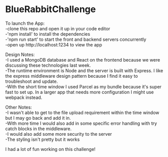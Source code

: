 # BlueRabbitChallenge

To launch the App:<br>
-clone this repo and open it up in your code editor<br>
-'npm install' to install the dependencies<br>
-'npm run start' to start the front and backend servers concurrently<br>
-open up http://localhost:1234 to view the app

Design Notes:<br>
-I used a MongoDB database and React on the frontend because we were discussing these technologies last week.<br>
-The runtime environment is Node and the server is built with Express.  I like the express middleware design pattern because I find it easy to troubleshoot and update. <br>
-With the short time window I used Parcel as my bundle because it's super fast to set up.  In a larger app that needs more configuration I might use webpack instead. <br>

Other Notes: <br>
-I wasn't able to get to the file upload requirement within the time window but I may go back and add it in. <br>
-With more time I would also add in some specific error handling with try catch blocks in the middleware.<br>
-I would also add some more security to the server<br>
-The styling isn't pretty but it works<br>

I had a lot of fun working on this challenge! 
